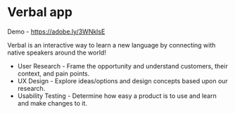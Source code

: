# Verbal app

Demo - https://adobe.ly/3WNklsE

Verbal is an interactive way to learn a new language by connecting with native speakers around the world!

- User Research - Frame the opportunity and understand customers, their context, and pain points.
- UX Design - Explore ideas/options and design concepts based upon our research.
- Usability Testing - Determine how easy a product is to use and learn and make changes to it.
